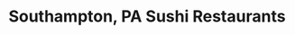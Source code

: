 ---
layout: city
title: Southampton, PA Sushi Restaurants
permalink: /pennsylvania/southampton/
stateAbbr: PA
stateName: Pennsylvania
cityName: Southampton

---